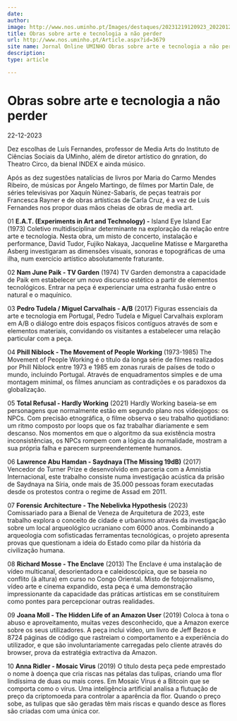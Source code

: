 ```yaml
---
date: 
author: 
image: http://www.nos.uminho.pt/Images/destaques/20231219120923_20220120112credVeraMarmelo1.jpg
title: Obras sobre arte e tecnologia a não perder
url: http://www.nos.uminho.pt/Article.aspx?id=3679
site name: Jornal Online UMINHO Obras sobre arte e tecnologia a não perder
description: 
type: article

---
```

# Obras sobre arte e tecnologia a não perder


22-12-2023

Dez escolhas de Luís Fernandes, professor de Media Arts do Instituto de Ciências Sociais da UMinho, além de diretor artístico do gnration, do Theatro Circo, da bienal INDEX e ainda músico.

Após as dez sugestões natalícias de livros por Maria do Carmo Mendes Ribeiro, de músicas por Ângelo Martingo, de filmes por Martin Dale, de séries televisivas por Xaquín Núnez-Sabarís, de peças teatrais por Francesca Rayner e de obras artísticas de Carla Cruz, é a vez de Luis Fernandes nos propor duas mãos cheias de obras de media art.

01  **E.A.T. (Experiments in Art and Technology) -** Island Eye Island Ear (1973)
Coletivo multidisciplinar determinante na exploração da relação entre arte e tecnologia. Nesta obra, um misto de concerto, instalação e performance, David Tudor, Fujiko Nakaya, Jacqueline Matisse e Margaretha Asberg investigaram as dimensões visuais, sonoras e topográficas de uma ilha, num exercício artístico absolutamente fraturante.

02  **Nam June Paik - TV Garden** (1974)
TV Garden demonstra a  capacidade de Paik em estabelecer um novo discurso estético a partir de elementos tecnológicos. Entrar na peça é experienciar uma estranha fusão entre o natural e o maquínico.

03  **Pedro Tudela / Miguel Carvalhais - A/B**  (2017)
Figuras essenciais da arte e tecnologia em Portugal, Pedro Tudela e Miguel Carvalhais exploram em A/B o diálogo entre dois espaços físicos contíguos através de som e elementos materiais, convidando os visitantes a estabelecer uma relação particular com a peça.

04  **Phill Niblock - The Movement of People Working**  (1973-1985)
The Movement of People Working é o título da longa série de filmes realizados por Phill Niblock entre 1973 e 1985 em zonas rurais de países de todo o mundo, incluindo Portugal. Através de enquadramentos simples e de uma montagem minimal, os filmes anunciam as contradições e os paradoxos da globalização.

05  **Total Refusal - Hardly Working**  (2021)
Hardly Working baseia-se em personagens que normalmente estão em segundo plano nos vídeojogos: os NPCs. Com precisão etnográfica, o filme observa o seu trabalho quotidiano: um ritmo composto por loops que os faz trabalhar diariamente e sem descanso. Nos momentos em que o algoritmo da sua existência mostra inconsistências, os NPCs rompem com a lógica da normalidade, mostram a sua própria falha e parecem surpreendentemente humanos.

06  **Lawrence Abu Hamdan - Saydnaya (The Missing 19dB)**  (2017)
Vencedor do Turner Prize e desenvolvido em parceria com a Amnistia Internacional, este trabalho consiste numa investigação acústica da prisão de Saydnaya na Síria, onde mais de 35.000 pessoas foram executadas desde os protestos contra o regime de Assad em 2011.

07  **Forensic Architecture - The Nebelivka Hypothesis**  (2023)
Comissariado para a Bienal de Veneza de Arquitetura de 2023, este trabalho explora o conceito de cidade e urbanismo através da investigação sobre um local arqueológico ucraniano com 6000 anos. Combinando a arqueologia com sofisticadas ferramentas tecnológicas, o projeto apresenta provas que questionam a ideia do Estado como pilar da história da civilização humana.

08  **Richard Mosse - The Enclave**  (2013)
The Enclave é uma instalação de vídeo multicanal, desorientadora e caleidoscópica, que se baseia no conflito (à altura) em curso no Congo Oriental. Misto de fotojornalismo, vídeo arte e cinema expandido, esta peça é uma demonstração impressionante da capacidade das práticas artísticas em se constituírem como pontes para percepcionar outras realidades.

09  **Joana Moll - The Hidden Life of an Amazon User**  (2019)
Coloca à tona o abuso e aproveitamento, muitas vezes desconhecido, que a Amazon exerce sobre os seus utilizadores. A peça inclui vídeo, um livro de Jeff Bezos e 8724 páginas de código que rastreiam o comportamento e a experiência do utilizador, e que são involuntariamente carregadas pelo cliente através do browser, prova da estratégia extractiva da Amazon.

10  **Anna Ridler - Mosaic Virus** (2019)
O título desta peça pede emprestado o nome à doença que cria riscas nas pétalas das tulipas, criando uma flor lindíssima de duas ou mais cores. Em Mosaic Virus é a Bitcoin que se comporta como o vírus. Uma inteligência artificial analisa a flutuação de preço da criptomoeda para controlar a aparência da flor. Quando o preço sobe, as tulipas que são geradas têm mais riscas e quando desce as flores são criadas com uma única cor.
